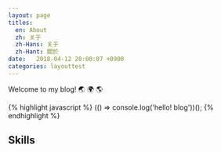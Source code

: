 ```yaml
---
layout: page
titles:
  en: About
  zh: 关于
  zh-Hans: 关于
  zh-Hant: 關於
date:   2018-04-12 20:00:07 +0900
categories: layouttest
---
```


Welcome to my blog! :earth_asia: :earth_africa: :earth_americas:


{% highlight javascript %}
(() => console.log('hello! blog'))();
{% endhighlight %}

## Skills

